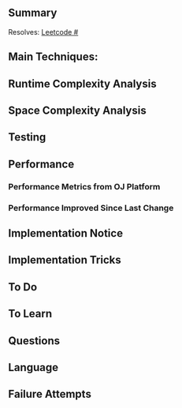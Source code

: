 <!-- Title format: [LC401][Go][Backtracking][v1] -->
<!-- Summary: Which problem solved -->
<!-- Main Techniques: Main techniques used to solved the problem  -->
<!-- Runtime Complexity Analysis -->
<!-- Space Complexity Analysis -->
<!-- Testing: How did you test your changes? Any bugs or defects discovered? -->
<!-- Performance: Performance measures about the solution -->
<!-- Performance Metrics from OJ Platform: Performance reported from OJ Platform (e.g., Leetcode) -->
<!-- Performance Improved Since Last Change: Performance improved compared to the existing solution in the codebase -->
<!-- Implementation Notice: places where we should be careful during implementation; places that are easy to make mistakes -->
<!-- Implementation Tricks: Engineering/Implementation tricks -->
<!-- To Do: what left to be done -->
<!-- To Learn: what can be further learned from this question (technique, algorithm, theory?) -->
<!-- Questions: What questions need further investigation -->
<!-- Languages: highlight of language usage -->
<!-- Failure Attempts: failure attempts and lesson learned from those attempts -->

## Summary

Resolves: [Leetcode #](https://leetcode.com/problems/#)

## Main Techniques:


## Runtime Complexity Analysis


## Space Complexity Analysis


## Testing


## Performance

### Performance Metrics from OJ Platform

### Performance Improved Since Last Change

## Implementation Notice

## Implementation Tricks

## To Do

## To Learn


## Questions


## Language


## Failure Attempts
